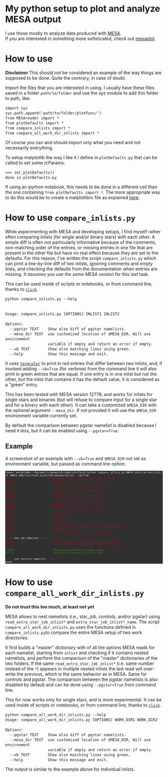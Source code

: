 # My python setup to plot and analyze MESA output

I use these mostly to analyze data produced with [MESA](http://mesa.sourceforge.net/).<br>
If you are interested in something more sofisticated, check out [mesaplot](https://github.com/rjfarmer/mesaplot).

# How to use

***Disclaimer*** This should _not_ be considered an example of the way
things are supposed to be done. Quite the contrary, in case of doubt.

Import the files that you are interested in using. I usually have these
files saved in a folder `path/to/folder` and use the sys module to add
this folder to path, like:

```
import sys
sys.path.append('path/to/folder/plotFunc/')
from MESAreader import *
from plotDefaults import *
from compare_inlists import *
from compare_all_work_dir_inlists import *
```

Of course you can and should import only what you need and not
necessarily everything.

To setup matplotlib the way I like it I define in `plotDefaults.py`
that can be called to set some rcParams:

```
>>> set_plotDefaults()
done in plotDefaults.py
```

If using an ipython notebook, this needs to be done in a different
cell than the one containing `from plotDefaults import *`. The more
appropriate way to do this would be to create a matplotlibrc file as
explained
[here](https://matplotlib.org/tutorials/introductory/customizing.html).

# How to use `compare_inlists.py`

While experimenting with MESA and developing setups, I find myself
rather often comparing inlists (for single and/or binary stars) with
each other. A simple diff is often not particularly informative
because of the comments, non-matching order of the entries, or missing
entries in one file that are present in the other file but have no
real effect because they are set to the defaults. For this reason,
I've written the script `compare_inlists.py` which can print a
line-by-line diff of two inlists, ignoring comments and empty lines,
and checking the defaults from the documentation when entries are
missing. It *assumes you use the same MESA version* for this last task.

This can be used inside of scripts or notebooks, or from command line, thanks to [`click`](https://github.com/pallets/click).

```
python compare_inlists.py --help


Usage: compare_inlists.py [OPTIONS] INLIST1 INLIST2

Options:
  --pgstar TEXT    Show also diff of pgstar namelists.
  --mesa_dir TEXT  use customized location of $MESA_DIR. Will use environment
                   variable if empty and return an error if empty.
  --vb TEXT        Show also matching lines using green.
  --help           Show this message and exit.
```

It uses [`termcolor`](https://pypi.org/project/termcolor/) to print in red entries that differ between
two inlists, and, if invoked adding `--vb=True` (for verbose) from the command
line it will also print in green entries that are equal. If one entry
is in one inlist but not the other, but the inlist that contains it 
has the default value, it is considered as a "green" entry.

This has been tested with MESA version 12778, and works for inlists
for single stars and binaries (but will refuse to compare input for a
single star and for a binary with each other). It can take a
customized `$MESA_DIR` with the optional argument `--mesa_dir`. If not
provided it will use the `$MESA_DIR` environment variable currently
set.

By default the comparison between pgstar namelist is disabled because
I need it less, but it can be enabled using `--pgstar=True`.

## Example

A screenshot of an example with `--vb=True` and `$MESA_DIR` not set as
environment variable, but passed as command line option:

![example](/examples/verbose.png?raw=true "verbose output")


# How to use `compare_all_work_dir_inlists.py`

**Do not trust this too much, at least not yet**

MESA allows to nest namelists (i.e., star_job, controls, and/or
pgstar) using `read_extra_star_job_inlist*` and
`extra_star_job_inlist*_name`. The script `compare_all_work_dir_inlists.py` uses
the functions defined in `compare_inlists.py`to compare the entire MESA
setup of two work directories.

It first builds a "master" dictionary with of all the options MESA
reads for each namelist, starting from `inlist` and checking if it
contains nested namelists, and perform the comparison of the "master"
dictionaries of the two folders. If the same
`read_extra_star_job_inlist*` (i.e. same number instead of the `*`)
appears in multiple nested inlists the last read will over-write the
previous, which is the same behavior as in MESA. Same for controls and
pgstar. The comparison between the pgstar namelists is also disabled
by default and can be done using `--pgstar=True` from command line.

This for now works only for single stars, and is more experimental. It
can be used inside of scripts or notebooks, or from command line,
thanks to [`click`](https://github.com/pallets/click).

```
python compare_all_work_dir_inlists.py --help
Usage: compare_all_work_dir_inlists.py [OPTIONS] WORK_DIR1 WORK_DIR2

Options:
  --pgstar TEXT    Show also diff of pgstar namelists.
  --mesa_dir TEXT  use customized location of $MESA_DIR. Will use environment
                   variable if empty and return an error if empty.
  --vb TEXT        Show also matching lines using green.
  --help           Show this message and exit.
```

The output is similar to the example above for individual inlists.

